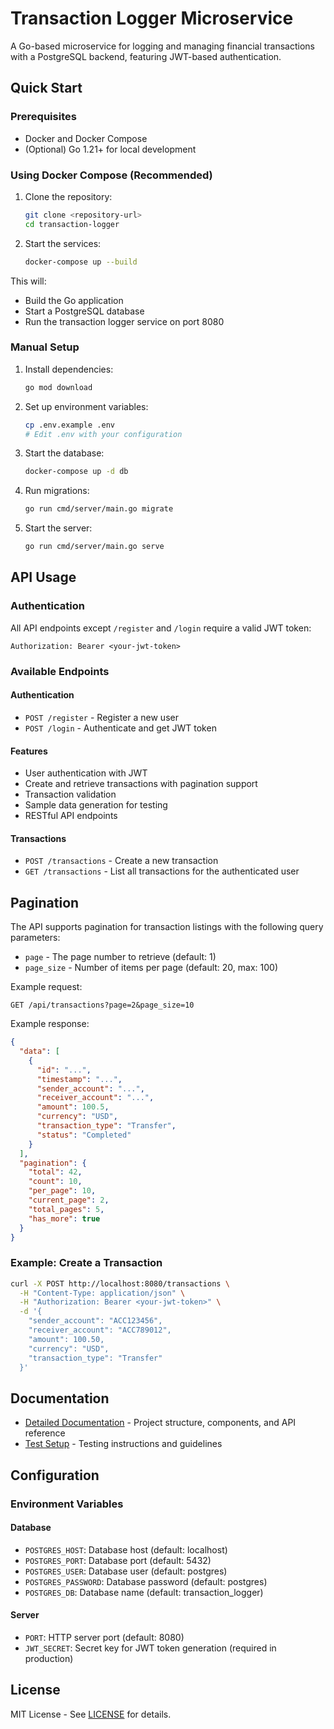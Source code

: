 # Transaction Logger Microservice

A Go-based microservice for logging and managing financial transactions with a PostgreSQL backend, featuring JWT-based authentication.

## Quick Start

### Prerequisites

- Docker and Docker Compose
- (Optional) Go 1.21+ for local development

### Using Docker Compose (Recommended)

1. Clone the repository:
   ```bash
   git clone <repository-url>
   cd transaction-logger
   ```

2. Start the services:
   ```bash
   docker-compose up --build
   ```

This will:
- Build the Go application
- Start a PostgreSQL database
- Run the transaction logger service on port 8080

### Manual Setup

1. Install dependencies:
   ```bash
   go mod download
   ```

2. Set up environment variables:
   ```bash
   cp .env.example .env
   # Edit .env with your configuration
   ```

3. Start the database:
   ```bash
   docker-compose up -d db
   ```

4. Run migrations:
   ```bash
   go run cmd/server/main.go migrate
   ```

5. Start the server:
   ```bash
   go run cmd/server/main.go serve
   ```

## API Usage

### Authentication

All API endpoints except `/register` and `/login` require a valid JWT token:

```
Authorization: Bearer <your-jwt-token>
```

### Available Endpoints

#### Authentication
- `POST /register` - Register a new user
- `POST /login` - Authenticate and get JWT token

#### Features

- User authentication with JWT
- Create and retrieve transactions with pagination support
- Transaction validation
- Sample data generation for testing
- RESTful API endpoints

#### Transactions
- `POST /transactions` - Create a new transaction
- `GET /transactions` - List all transactions for the authenticated user

## Pagination

The API supports pagination for transaction listings with the following query parameters:

- `page` - The page number to retrieve (default: 1)
- `page_size` - Number of items per page (default: 20, max: 100)

Example request:
```http
GET /api/transactions?page=2&page_size=10
```

Example response:
```json
{
  "data": [
    {
      "id": "...",
      "timestamp": "...",
      "sender_account": "...",
      "receiver_account": "...",
      "amount": 100.5,
      "currency": "USD",
      "transaction_type": "Transfer",
      "status": "Completed"
    }
  ],
  "pagination": {
    "total": 42,
    "count": 10,
    "per_page": 10,
    "current_page": 2,
    "total_pages": 5,
    "has_more": true
  }
}
```

### Example: Create a Transaction

```bash
curl -X POST http://localhost:8080/transactions \
  -H "Content-Type: application/json" \
  -H "Authorization: Bearer <your-jwt-token>" \
  -d '{
    "sender_account": "ACC123456",
    "receiver_account": "ACC789012",
    "amount": 100.50,
    "currency": "USD",
    "transaction_type": "Transfer"
  }'
```

## Documentation

- [Detailed Documentation](DETAILED_DOCUMENTATION.md) - Project structure, components, and API reference
- [Test Setup](TEST_SETUP.md) - Testing instructions and guidelines

## Configuration

### Environment Variables

#### Database
- `POSTGRES_HOST`: Database host (default: localhost)
- `POSTGRES_PORT`: Database port (default: 5432)
- `POSTGRES_USER`: Database user (default: postgres)
- `POSTGRES_PASSWORD`: Database password (default: postgres)
- `POSTGRES_DB`: Database name (default: transaction_logger)

#### Server
- `PORT`: HTTP server port (default: 8080)
- `JWT_SECRET`: Secret key for JWT token generation (required in production)

## License

MIT License - See [LICENSE](LICENSE) for details.